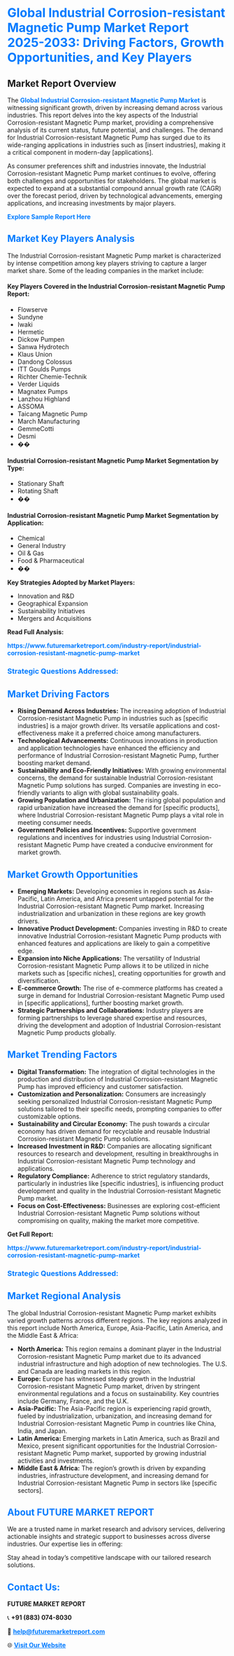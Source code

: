 <h1 style="color: #007BFF;">Global Industrial Corrosion-resistant Magnetic Pump Market Report 2025-2033: Driving Factors, Growth Opportunities, and Key Players</h1>

<section id="overview">
<h2>Market Report Overview</h2>
<p>The <a href="https://www.futuremarketreport.com/industry-report/industrial-corrosion-resistant-magnetic-pump-market" style="color: #007BFF; text-decoration: none;"><strong>Global Industrial Corrosion-resistant Magnetic Pump Market</strong></a> is witnessing significant growth, driven by increasing demand across various industries. This report delves into the key aspects of the Industrial Corrosion-resistant Magnetic Pump market, providing a comprehensive analysis of its current status, future potential, and challenges. The demand for Industrial Corrosion-resistant Magnetic Pump has surged due to its wide-ranging applications in industries such as [insert industries], making it a critical component in modern-day [applications].</p>
<p>As consumer preferences shift and industries innovate, the Industrial Corrosion-resistant Magnetic Pump market continues to evolve, offering both challenges and opportunities for stakeholders. The global market is expected to expand at a substantial compound annual growth rate (CAGR) over the forecast period, driven by technological advancements, emerging applications, and increasing investments by major players.</p>
</section>

<section id="overview">
<p><a href="https://www.futuremarketreport.com/request-sample/reportId=117294" style="color: #007BFF; text-decoration: none;"><strong>Explore Sample Report Here</strong></a></p>
</section>

<section id="key-players">
<h2 style="color: #007BFF;">Market Key Players Analysis</h2>
<p>The Industrial Corrosion-resistant Magnetic Pump market is characterized by intense competition among key players striving to capture a larger market share. Some of the leading companies in the market include:</p>
<h4>Key Players Covered in the Industrial Corrosion-resistant Magnetic Pump Report:</h4>
<ul><li>Flowserve</li><li>Sundyne</li><li>Iwaki</li><li>Hermetic</li><li>Dickow Pumpen</li><li>Sanwa Hydrotech</li><li>Klaus Union</li><li>Dandong Colossus</li><li>ITT Goulds Pumps</li><li>Richter Chemie-Technik</li><li>Verder Liquids</li><li>Magnatex Pumps</li><li>Lanzhou Highland</li><li>ASSOMA</li><li>Taicang Magnetic Pump</li><li>March Manufacturing</li><li>GemmeCotti</li><li>Desmi</li><li>��</li></ul>
<h4>Industrial Corrosion-resistant Magnetic Pump Market Segmentation by Type:</h4>
<ul><li>Stationary Shaft</li><li>Rotating Shaft</li><li>��</li></ul>

<h4>Industrial Corrosion-resistant Magnetic Pump Market Segmentation by Application:</h4>
<ul><li>Chemical</li><li>General Industry</li><li>Oil &amp; Gas</li><li>Food &amp; Pharmaceutical</li><li>��</li></ul>
<p><strong>Key Strategies Adopted by Market Players:</strong></p>
<ul>
<li>Innovation and R&D</li>
<li>Geographical Expansion</li>
<li>Sustainability Initiatives</li>
<li>Mergers and Acquisitions</li>
</ul>
</section>

<section>
<p><strong>Read Full Analysis: </strong></p><a href="https://www.futuremarketreport.com/industry-report/industrial-corrosion-resistant-magnetic-pump-market" style="color: #007BFF; text-decoration: none;"><strong>https://www.futuremarketreport.com/industry-report/industrial-corrosion-resistant-magnetic-pump-market</strong></a>
<h3 style="color: #007BFF;">Strategic Questions Addressed:</h3>
</section>

<section id="driving-factors">
<h2 style="color: #007BFF;">Market Driving Factors</h2>
<ul>
<li><strong>Rising Demand Across Industries:</strong> The increasing adoption of Industrial Corrosion-resistant Magnetic Pump in industries such as [specific industries] is a major growth driver. Its versatile applications and cost-effectiveness make it a preferred choice among manufacturers.</li>
<li><strong>Technological Advancements:</strong> Continuous innovations in production and application technologies have enhanced the efficiency and performance of Industrial Corrosion-resistant Magnetic Pump, further boosting market demand.</li>
<li><strong>Sustainability and Eco-Friendly Initiatives:</strong> With growing environmental concerns, the demand for sustainable Industrial Corrosion-resistant Magnetic Pump solutions has surged. Companies are investing in eco-friendly variants to align with global sustainability goals.</li>
<li><strong>Growing Population and Urbanization:</strong> The rising global population and rapid urbanization have increased the demand for [specific products], where Industrial Corrosion-resistant Magnetic Pump plays a vital role in meeting consumer needs.</li>
<li><strong>Government Policies and Incentives:</strong> Supportive government regulations and incentives for industries using Industrial Corrosion-resistant Magnetic Pump have created a conducive environment for market growth.</li>
</ul>
</section>

<section id="growth-opportunities">
<h2 style="color: #007BFF;">Market Growth Opportunities</h2>
<ul>
<li><strong>Emerging Markets:</strong> Developing economies in regions such as Asia-Pacific, Latin America, and Africa present untapped potential for the Industrial Corrosion-resistant Magnetic Pump market. Increasing industrialization and urbanization in these regions are key growth drivers.</li>
<li><strong>Innovative Product Development:</strong> Companies investing in R&D to create innovative Industrial Corrosion-resistant Magnetic Pump products with enhanced features and applications are likely to gain a competitive edge.</li>
<li><strong>Expansion into Niche Applications:</strong> The versatility of Industrial Corrosion-resistant Magnetic Pump allows it to be utilized in niche markets such as [specific niches], creating opportunities for growth and diversification.</li>
<li><strong>E-commerce Growth:</strong> The rise of e-commerce platforms has created a surge in demand for Industrial Corrosion-resistant Magnetic Pump used in [specific applications], further boosting market growth.</li>
<li><strong>Strategic Partnerships and Collaborations:</strong> Industry players are forming partnerships to leverage shared expertise and resources, driving the development and adoption of Industrial Corrosion-resistant Magnetic Pump products globally.</li>
</ul>
</section>

<section id="trending-factors">
<h2 style="color: #007BFF;">Market Trending Factors</h2>
<ul>
<li><strong>Digital Transformation:</strong> The integration of digital technologies in the production and distribution of Industrial Corrosion-resistant Magnetic Pump has improved efficiency and customer satisfaction.</li>
<li><strong>Customization and Personalization:</strong> Consumers are increasingly seeking personalized Industrial Corrosion-resistant Magnetic Pump solutions tailored to their specific needs, prompting companies to offer customizable options.</li>
<li><strong>Sustainability and Circular Economy:</strong> The push towards a circular economy has driven demand for recyclable and reusable Industrial Corrosion-resistant Magnetic Pump solutions.</li>
<li><strong>Increased Investment in R&D:</strong> Companies are allocating significant resources to research and development, resulting in breakthroughs in Industrial Corrosion-resistant Magnetic Pump technology and applications.</li>
<li><strong>Regulatory Compliance:</strong> Adherence to strict regulatory standards, particularly in industries like [specific industries], is influencing product development and quality in the Industrial Corrosion-resistant Magnetic Pump market.</li>
<li><strong>Focus on Cost-Effectiveness:</strong> Businesses are exploring cost-efficient Industrial Corrosion-resistant Magnetic Pump solutions without compromising on quality, making the market more competitive.</li>
</ul>
</section>

<section>
<p><strong>Get Full Report: </strong></p><a href="https://www.futuremarketreport.com/industry-report/industrial-corrosion-resistant-magnetic-pump-market" style="color: #007BFF; text-decoration: none;"><strong>https://www.futuremarketreport.com/industry-report/industrial-corrosion-resistant-magnetic-pump-market</strong></a>
<h3 style="color: #007BFF;">Strategic Questions Addressed:</h3>
</section>


<section id="regional-analysis">
<h2 style="color: #007BFF;">Market Regional Analysis</h2>
<p>The global Industrial Corrosion-resistant Magnetic Pump market exhibits varied growth patterns across different regions. The key regions analyzed in this report include North America, Europe, Asia-Pacific, Latin America, and the Middle East & Africa:</p>
<ul>
<li><strong>North America:</strong> This region remains a dominant player in the Industrial Corrosion-resistant Magnetic Pump market due to its advanced industrial infrastructure and high adoption of new technologies. The U.S. and Canada are leading markets in this region.</li>
<li><strong>Europe:</strong> Europe has witnessed steady growth in the Industrial Corrosion-resistant Magnetic Pump market, driven by stringent environmental regulations and a focus on sustainability. Key countries include Germany, France, and the U.K.</li>
<li><strong>Asia-Pacific:</strong> The Asia-Pacific region is experiencing rapid growth, fueled by industrialization, urbanization, and increasing demand for Industrial Corrosion-resistant Magnetic Pump in countries like China, India, and Japan.</li>
<li><strong>Latin America:</strong> Emerging markets in Latin America, such as Brazil and Mexico, present significant opportunities for the Industrial Corrosion-resistant Magnetic Pump market, supported by growing industrial activities and investments.</li>
<li><strong>Middle East & Africa:</strong> The region’s growth is driven by expanding industries, infrastructure development, and increasing demand for Industrial Corrosion-resistant Magnetic Pump in sectors like [specific sectors].</li>
</ul>
</section>

<footer>
<h2 style="color: #007BFF;">About FUTURE MARKET REPORT</h2>
<p>We are a trusted name in market research and advisory services, delivering actionable insights and strategic support to businesses across diverse industries. Our expertise lies in offering:</p>

<p>Stay ahead in today’s competitive landscape with our tailored research solutions.</p>

<h2 style="color: #007BFF;">Contact Us:</h2>
<p><strong>FUTURE MARKET REPORT</strong></p>
<p>📞 <strong>+91 (883) 074-8030</strong></p>
<p>📧 <strong><a href="mailto:help@futuremarketreport.com" style="color: #007BFF;">help@futuremarketreport.com</a></strong></p>
<p>🌐 <strong><a href="https://www.futuremarketreport.com/" style="color: #007BFF;">Visit Our Website</a></strong></p>
</footer>